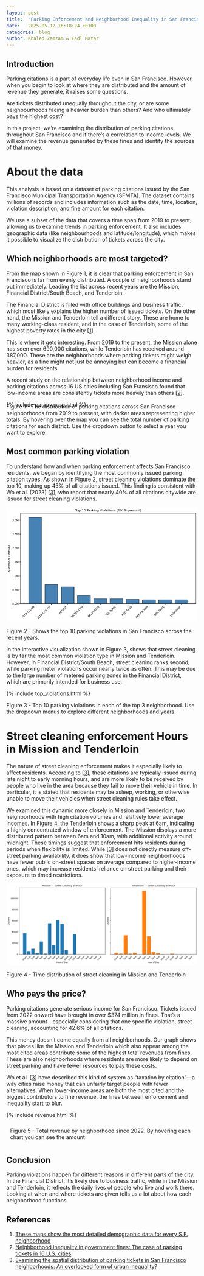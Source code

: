```yaml
---
layout: post
title:  "Parking Enforcement and Neighborhood Inequality in San Francisco"
date:   2025-05-12 16:18:24 +0100
categories: blog
author: Khaled Zamzam & Fadl Matar
---
```


## Introduction
Parking citations is a part of everyday life even in San Francisco. However, when you begin to look at where they are distributed and the amount of revenue they generate, it raises some questions.

Are tickets distributed unequally throughout the city, or are some neighbourhoods facing a heavier burden than others? And who ultimately pays the highest cost?

In this project, we’re examining the distribution of parking citations throughout San Francisco and if there’s a correlation to income levels. We will examine the revenue generated by these fines and identify the sources of that money.

# About the data
This analysis is based on a dataset of parking citations issued by the San Francisco Municipal Transportation Agency (SFMTA). The dataset contains millions of records and includes information such as the date, time, location, violation description, and fine amount for each citation.

We use a subset of the data that covers a time span from 2019 to present, allowing us to examine trends in parking enforcement. It also includes geographic data (like neighbourhoods and latitude/longitude), which makes it possible to visualize the distribution of tickets across the city.

## Which neighborhoods are most targeted?

From the map shown in Figure 1, it is clear that parking enforcement in San Francisco is far from evenly distributed. A couple of neighborhoods stand out immediately. Leading the list across recent years are the Mission, Financial District/South Beach, and Tenderloin. 

The Financial District is filled with office buildings and business traffic, which most likely explains the higher number of issued tickets. On the other hand, the Mission and Tenderloin tell a different story. These are home to many working-class resident, and in the case of Tenderloin, some of the highest poverty rates in the city [[1]].

This is where it gets interesting. From 2019 to the present, the Mission alone has seen over 690,000 citations, while Tenderloin has received around 387,000. These are the neighborhoods where parking tickets might weigh heavier, as a fine might not just be annoying but can become a financial burden for residents.

A recent study on the relationship between neighborhood income and parking citations across 16 US cities including San Fransisco found that low-income areas are consistently tickets more heavily than others [[2]]. 


{% include parkingmap.html %}
<br>
<p style="margin-top:-26px; font-size: 14px">Figure 1 - The distribution of parking citations across San Francisco neighborhoods from 2019 to present, with darker areas representing higher totals. By hovering over the map you can see the total number of parking citations for each district. Use the dropdown button to select a year you want to explore.</p>


## Most common parking violation

To understand how and when parking enforcement affects San Francisco residents, we began by identifying the most commonly issued parking citation types. As shown in Figure 2, street cleaning violations dominate the top 10, making up 45% of all citations issued. This finding is consistent with Wo et al. (2023) [[3]], who report that nearly 40% of all citations citywide are issued for street cleaning violations.

![image tooltip here](/assets/top_violations.png)
<p style="font-size: 14px">Figure 2 - Shows the top 10 parking violations in San Francisco across the recent years.</p>

In the interactive visualization shown in Figure 3, shows that street cleaning is by far the most common violation type in Mission and Tenderloin. However, in Financial District/South Beach, street cleaning ranks second, while parking meter violations occur nearly twice as often. This may be due to the large number of metered parking zones in the Financial District, which are primarily intended for business use.

{% include top_violations.html %}
<p style="font-size: 14px">Figure 3 - Top 10 parking violations in each of the top 3 neighborhood. Use the dropdown menus to explore different neighborhoods and years.</p>

# Street cleaning enforcement Hours in Mission and Tenderloin

The nature of street cleaning enforcement makes it especially likely to affect residents. According to [[3]], these citations are typically issued during late night to early morning hours, and are more likely to be received by people who live in the area because they fail to move their vehicle in time. In particular, it is stated that residents may be asleep, working, or otherwise unable to move their vehicles when street cleaning rules take effect.

We examined this dynamic more closely in Mission and Tenderloin, two neighborhoods with high citation volumes and relatively lower average incomes. In Figure 4, the Tenderloin shows a sharp peak at 6am, indicating a highly concentrated window of enforcement. The Mission displays a more distributed pattern between 6am and 10am, with additional activity around midnight. These timings suggest that enforcement hits residents during periods when flexibility is limited.
While [[3]] does not directly measure off-street parking availability, it does show that low-income neighborhoods have fewer public on-street spaces on average compared to higher-income ones, which may increase residents’ reliance on street parking and their exposure to timed restrictions.


![image tooltip here](/assets/street_cleaning_hours.png)
<p style="font-size: 14px">Figure 4 - Time distribution of street cleaning in Mission and Tenderloin</p>

## Who pays the price?
Parking citations generate serious income for San Francisco. Tickets issued from 2022 onward have brought in over $374 million in fines. That’s a massive amount—especially considering that one specific violation, street cleaning, accounting for 42.6% of all citations.

This money doesn’t come equally from all neighborhoods. Our graph shows that places like the Mission and Tenderloin which also appear among the most cited areas contribute some of the highest total revenues from fines. These are also neighborhoods where residents are more likely to depend on street parking and have fewer resources to pay these costs.

Wo et al. [[3]] have described this kind of system as “taxation by citation”—a way cities raise money that can unfairly target people with fewer alternatives. When lower-income areas are both the most cited and the biggest contributors to fine revenue, the lines between enforcement and inequality start to blur.


{% include revenue.html %}

<p style="padding:10px;font-size: 14px">Figure 5 - Total revenue by neighborhood since 2022. By hovering each chart you can see the amount</p>


## Conclusion
Parking violations happen for different reasons in different parts of the city. In the Financial District, it’s likely due to business traffic, while in the Mission and Tenderloin, it reflects the daily lives of people who live and work there. Looking at when and where tickets are given tells us a lot about how each neighborhood functions.

## References
1. [These maps show the most detailed demographic data for every S.F. neighborhood](https://www.sfchronicle.com/sf/article/san-francisco-neighborhood-data-map-19990995.php)
2. [Neighborhood inequality in government fines: The case of parking tickets in 16 U.S. cities](https://www.sciencedirect.com/science/article/pii/S0264275124004438)
3. [Examining the spatial distribution of parking tickets in San Francisco neighborhoods: An overlooked form of urban inequality?](https://www.tandfonline.com/doi/abs/10.1080/07352166.2023.2239956)


[1]: https://www.sfchronicle.com/sf/article/san-francisco-neighborhood-data-map-19990995.php
[2]: https://www.sciencedirect.com/science/article/pii/S0264275124004438
[3]: https://www.tandfonline.com/doi/abs/10.1080/07352166.2023.2239956